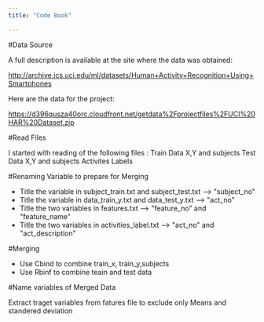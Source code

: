 ```yaml
---
title: "Code Book"

---
```


#Data Source

A full description is available at the site where the data was obtained: 

http://archive.ics.uci.edu/ml/datasets/Human+Activity+Recognition+Using+Smartphones 

Here are the data for the project: 

https://d396qusza40orc.cloudfront.net/getdata%2Fprojectfiles%2FUCI%20HAR%20Dataset.zip 

#Read Files

I started with reading of the following files :
Train Data X,Y and subjects
Test Data X,Y and subjects
Activites Labels

#Renaming Variable to prepare for Merging

* Title the variable in subject_train.txt and subject_test.txt --> "subject_no" 
* Title the variable in data_train_y.txt and data_test_y.txt --> "act_no" 
* Title the two variables in features.txt --> "feature_no" and "feature_name"
* Title the two variables in activities_label.txt --> "act_no" and "act_description"

#Merging

* Use Cbind to combine train_x, train_y,subjects
* Use Rbinf to combine teain and test data

#Name variables of Merged Data

Extract traget variables from fatures file to exclude only Means and standered deviation
 

